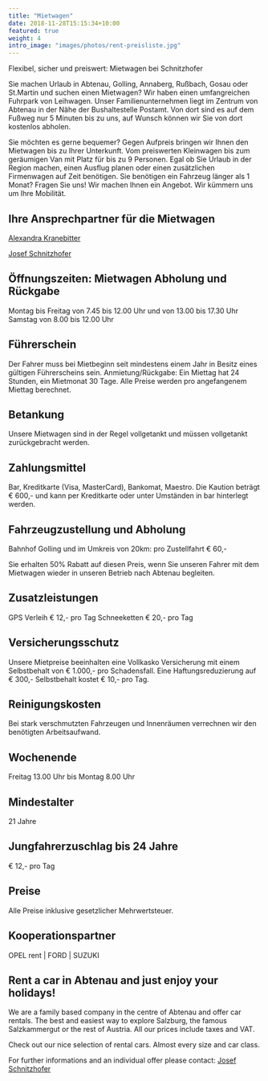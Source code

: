 ```yaml
---
title: "Mietwagen"
date: 2018-11-28T15:15:34+10:00
featured: true
weight: 4
intro_image: "images/photos/rent-preisliste.jpg"
---
```


Flexibel, sicher und preiswert: Mietwagen bei Schnitzhofer

Sie machen Urlaub in Abtenau, Golling, Annaberg, Rußbach, Gosau oder St.Martin und suchen einen Mietwagen? Wir haben einen umfangreichen Fuhrpark von Leihwagen. Unser Familienunternehmen liegt im Zentrum von Abtenau in der Nähe der Bushaltestelle Postamt. Von dort sind es auf dem Fußweg nur 5 Minuten bis zu uns, auf Wunsch können wir Sie von dort kostenlos abholen.

Sie möchten es gerne bequemer? Gegen Aufpreis bringen wir Ihnen den Mietwagen bis zu Ihrer Unterkunft. Vom preiswerten Kleinwagen bis zum geräumigen Van mit Platz für bis zu 9 Personen. Egal ob Sie Urlaub in der Region machen, einen Ausflug planen oder einen zusätzlichen Firmenwagen auf Zeit benötigen. Sie benötigen ein Fahrzeug länger als 1 Monat? Fragen Sie uns! Wir machen Ihnen ein Angebot. Wir kümmern uns um Ihre Mobilität.

## Ihre Ansprechpartner für die Mietwagen
<a href="{{ 'team/alexandra-kranebitter/' | relative_url }}">Alexandra Kranebitter</a>

<a href="{{ 'team/josef-schnitzhofer/' | relative_url }}">Josef Schnitzhofer</a>

## Öffnungszeiten: Mietwagen Abholung und Rückgabe
Montag bis Freitag von 7.45 bis 12.00 Uhr und von 13.00 bis 17.30 Uhr
Samstag von 8.00 bis 12.00 Uhr

## Führerschein
Der Fahrer muss bei Mietbeginn seit mindestens einem Jahr in Besitz eines gültigen Führerscheins sein.
Anmietung/Rückgabe: Ein Miettag hat 24 Stunden, ein Mietmonat 30 Tage. Alle Preise werden pro angefangenem Miettag berechnet.

## Betankung
Unsere Mietwagen sind in der Regel vollgetankt und müssen vollgetankt zurückgebracht werden.

## Zahlungsmittel
Bar, Kreditkarte (Visa, MasterCard), Bankomat, Maestro. Die Kaution beträgt € 600,- und kann per Kreditkarte oder unter Umständen in bar hinterlegt werden.

## Fahrzeugzustellung und Abholung
Bahnhof Golling und im Umkreis von 20km: pro Zustellfahrt € 60,-

Sie erhalten 50% Rabatt auf diesen Preis, wenn Sie unseren Fahrer mit dem Mietwagen wieder in unseren Betrieb nach Abtenau begleiten.

## Zusatzleistungen
GPS Verleih € 12,- pro Tag
Schneeketten € 20,- pro Tag

## Versicherungsschutz
Unsere Mietpreise beeinhalten eine Vollkasko Versicherung mit einem Selbstbehalt von € 1.000,- pro Schadensfall.
Eine Haftungsreduzierung auf € 300,- Selbstbehalt kostet € 10,- pro Tag.

## Reinigungskosten
Bei stark verschmutzten Fahrzeugen und Innenräumen verrechnen wir den benötigten Arbeitsaufwand.

## Wochenende
Freitag 13.00 Uhr bis Montag 8.00 Uhr

## Mindestalter
21 Jahre

## Jungfahrerzuschlag bis 24 Jahre
€ 12,- pro Tag

## Preise
Alle Preise inklusive gesetzlicher Mehrwertsteuer.

## Kooperationspartner
OPEL rent | FORD | SUZUKI

## Rent a car in Abtenau and just enjoy your holidays!
We are a family based company in the centre of Abtenau and offer car rentals. The best and easiest way to explore Salzburg, the famous Salzkammergut or the rest of Austria. All our prices include taxes and VAT.

Check out our nice selection of rental cars. Almost every size and car class.

For further informations and an individual offer please contact: <a href="{{ 'team/josef-schnitzhofer/' | relative_url }}">Josef Schnitzhofer</a>